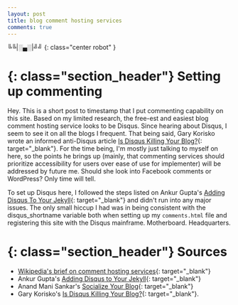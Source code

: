 ```yaml
---
layout: post
title: blog comment hosting services
comments: true
---
```


╚╚\|░▄░\|╝╝
{: class="center robot" }


{: class="section_header"}
Setting up commenting
=====================

Hey. This is a short post to timestamp that I put commenting capability on this site. Based on my limited research, the free-est and easiest blog comment hosting service looks to be Disqus. Since hearing about Disqus, I seem to see it on all the blogs I frequent. That being said, Gary Korisko wrote an informed anti-Disqus article [Is Disqus Killing Your Blog?](http://rebootauthentic.com/disqus-comments-pull-plug/){: target="_blank"}. For the time being, I'm mostly just talking to myself on here, so the points he brings up (mainly, that commenting services should prioritize accessibility for users over ease of use for implementer) will be addressed by future me. Should she look into Facebook comments or WordPress? Only time will tell.  

To set up Disqus here, I followed the steps listed on Ankur Gupta's [Adding Disqus To Your Jekyll](http://www.perfectlyrandom.org/2014/06/29/adding-disqus-to-your-jekyll-powered-github-pages/){: target="_blank"} and didn't run into any major issues. The only small hiccup I had was in being consistent with the disqus_shortname variable both when setting up my <code>comments.html</code> file and registering this site with the Disqus mainframe. Motherboard. Headquarters.  


{: class="section_header"}
Sources
========

- [Wikipedia's brief on comment hosting services](https://en.wikipedia.org/wiki/Blog_comment_hosting_service){: target="_blank"}
- Ankur Gupta's [Adding Disqus to Your Jekyll](http://www.perfectlyrandom.org/2014/06/29/adding-disqus-to-your-jekyll-powered-github-pages/){: target="_blank"}
- Anand Mani Sankar's [Socialize Your Blog](http://anandmanisankar.com/posts/set-up-blog-jekyll-github-pages-2/#socialize-your-blog){: target="_blank"}
- Gary Korisko's [Is Disqus Killing Your Blog?](http://rebootauthentic.com/disqus-comments-pull-plug/){: target="_blank"}.
